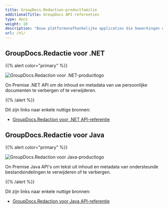 ```yaml
---
title: GroupDocs.Redaction-productfamilie
additionalTitle: GroupDocs API-referenties
type: docs
weight: 10
description: "Bouw platformonafhankelijke applicaties die bewerkingen uitvoeren, zoals redigeren, verbergen en verwijderen van inhoud en metadata van documenten, presentaties, werkbladen en PDF-bestanden"
url: /nl/
---
```


## GroupDocs.Redactie voor .NET

{{% alert color="primary" %}} 

![GroupDocs.Redaction voor .NET-productlogo](../gdocs_net.png)

On Premise .NET API om de inhoud en metadata van uw persoonlijke documenten te verbergen of te verwijderen.

{{% /alert %}} 

Dit zijn links naar enkele nuttige bronnen:

- [GroupDocs.Redaction voor .NET API-referentie](/redaction/nl/net/)


## GroupDocs.Redactie voor Java

{{% alert color="primary" %}}

![GroupDocs.Redaction voor Java-productlogo](../gdocs_java.png)

On Premise Java API's om tekst uit inhoud en metadata van ondersteunde bestandsindelingen te verwijderen of te verbergen.

{{% /alert %}}

Dit zijn links naar enkele nuttige bronnen:

- [GroupDocs.Redaction voor Java API-referentie](/redaction/java/)
